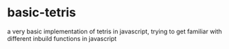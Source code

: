 # basic-tetris
a very basic implementation of tetris in javascript, trying to get familiar with different inbuild functions in javascript
